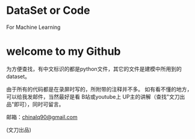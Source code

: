 # DataSet or Code
For Machine Learning
# welcome to my Github

为方便查找，有中文标识的都是python文件，其它的文件是建模中所用到的dataset。

由于所有的代码都是在录屏时写的，所附带的注释并不多。
如有看不懂的地方，可以给我发邮件，当然最好是看 B站或youtube上 UP主的讲解（查找"文刀出品"即可），同时可留言。

邮箱：chinalq90@gmail.com

(文刀出品)
